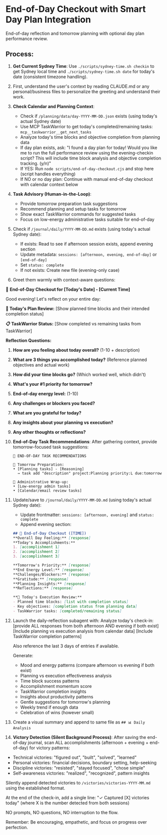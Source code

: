 # End-of-Day Checkout with Smart Day Plan Integration

End-of-day reflection and tomorrow planning with optional day plan performance review.

## Process:

1. **Get Current Sydney Time**: Use `./scripts/sydney-time.sh checkin` to get Sydney local time and `./scripts/sydney-time.sh date` for today's date (consistent timezone handling).

2. First, understand the user's context by reading CLAUDE.md or any personal/business files to personalize the greeting and understand their work.

3. **Check Calendar and Planning Context**:
   - Check if `/planning/data/day-YYYY-MM-DD.json` exists (using today's actual Sydney date)
   - Use MCP TaskWarrior to get today's completed/remaining tasks: `mcp__taskwarrior__get_next_tasks`
   - Analyze today's time blocks and objective completion from planning data
   - If day plan exists, ask: "I found a day plan for today! Would you like me to run the full performance review using the evening-checkin script? This will include time block analysis and objective completion tracking. (y/n)"
   - If YES: Run `node scripts/end-of-day-checkout.cjs` and stop here (script handles everything)
   - If NO or no day plan: Continue with manual end-of-day checkout with calendar context below

4. **Task Advisory (Human-in-the-Loop)**:
   - Provide tomorrow preparation task suggestions
   - Recommend planning and setup tasks for tomorrow
   - Show exact TaskWarrior commands for suggested tasks
   - Focus on low-energy administrative tasks suitable for end-of-day

5. Check if `/journal/daily/YYYY-MM-DD.md` exists (using today's actual Sydney date):
   - If exists: Read to see if afternoon session exists, append evening section
   - Update metadata: `sessions: [afternoon, evening, end-of-day]` or `[end-of-day]`
   - Set `status: complete`
   - If not exists: Create new file (evening-only case)

6. Greet them warmly with context-aware questions:

🌙 **End-of-Day Checkout for [Today's Date] - [Current Time]**

Good evening! Let's reflect on your entire day:

**📅 Today's Plan Review:**
[Show planned time blocks and their intended completion status]

**📋 TaskWarrior Status:**
[Show completed vs remaining tasks from TaskWarrior]

**Reflection Questions:**
1. **How are you feeling about today overall?** (1-10 + description)
2. **What are 3 things you accomplished today?** (Reference planned objectives and actual work)
3. **How did your time blocks go?** (Which worked well, which didn't)
4. **What's your #1 priority for tomorrow?**
5. **End-of-day energy level:** (1-10)
6. **Any challenges or blockers you faced?** 
7. **What are you grateful for today?**
8. **Any insights about your planning vs execution?**
9. **Any other thoughts or reflections?**

7. **End-of-Day Task Recommendations**: After gathering context, provide tomorrow-focused task suggestions:
   ```
   🌙 END-OF-DAY TASK RECOMMENDATIONS
   
   📅 Tomorrow Preparation:
   • [Planning tasks] - [Reasoning]
     → task add "description" project:Planning priority:L due:tomorrow
   
   📝 Administrative Wrap-up:
   • [Low-energy admin tasks]
   • [Calendar/email review tasks]
   ```

8. Update/save to `/journal/daily/YYYY-MM-DD.md` (using today's actual Sydney date):
   - Update frontmatter: `sessions: [afternoon, evening]` and `status: complete`
   - Append evening section:

   ```markdown
   ## 🌙 End-of-Day Checkout ([TIME])
   **Overall Day Feeling:** [response]
   **Today's Accomplishments:**
   1. [accomplishment 1]
   2. [accomplishment 2] 
   3. [accomplishment 3]
   
   **Tomorrow's Priority:** [response]
   **End Energy Level:** [response]
   **Challenges/Blockers:** [response]
   **Gratitude:** [response]
   **Planning Insights:** [response]
   **Reflections:** [response]
   
   **📅 Today's Execution Review:**
   - Planned time blocks: [list with completion status]
   - Key objectives: [completion status from planning data]
   - TaskWarrior tasks: [completed/remaining status]
   ```

9. Launch the daily-reflection subagent with:
   Analyze today's check-in:
   [provide ALL responses from both afternoon AND evening if both exist]
   [Include planning vs execution analysis from calendar data]
   [Include TaskWarrior completion patterns]
   
   Also reference the last 3 days of entries if available.
   
   Generate:
   - Mood and energy patterns (compare afternoon vs evening if both exist)
   - Planning vs execution effectiveness analysis
   - Time block success patterns
   - Accomplishment momentum score
   - TaskWarrior completion insights
   - Insights about productivity patterns
   - Gentle suggestions for tomorrow's planning
   - Weekly trend if enough data
   - Celebration of wins (however small)

10. Create a visual summary and append to same file as `## 📊 Daily Analysis`

11. **Victory Detection (Silent Background Process)**:
   After saving the end-of-day journal, scan ALL accomplishments (afternoon + evening + end-of-day) for victory patterns:
   - Technical victories: "figured out", "built", "solved", "learned"
   - Personal victories: financial decisions, boundary setting, help-seeking
   - Discipline victories: "resisted", "stayed focused", "chose simple"
   - Self-awareness victories: "realized", "recognized", pattern insights
   
   Silently append detected victories to `/victories/victories-YYYY-MM.md` using the established format.
   
   At the end of the check-in, add a single line:
   "✓ Captured [X] victories today" (where X is the number detected from both sessions)
   
   NO prompts, NO questions, NO interruption to the flow.

Remember: Be encouraging, empathetic, and focus on progress over perfection.